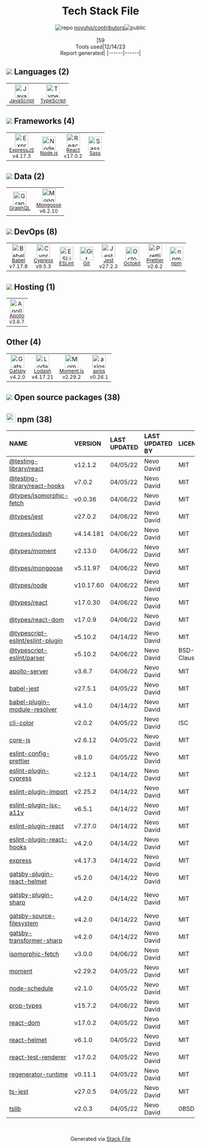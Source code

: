 <!--
&lt;--- Readme.md Snippet without images Start ---&gt;
## Tech Stack
novuhq/contributors is built on the following main stack:

- [Jest](http://facebook.github.io/jest/) – Javascript Testing Framework
- [Node.js](http://nodejs.org/) – Frameworks (Full Stack)
- [React](https://reactjs.org/) – Javascript UI Libraries
- [ExpressJS](http://expressjs.com/) – Microframeworks (Backend)
- [Sass](http://sass-lang.com/) – CSS Pre-processors / Extensions
- [JavaScript](https://developer.mozilla.org/en-US/docs/Web/JavaScript) – Languages
- [Mongoose](http://mongoosejs.com/) – Object Document Mapper (ODM)
- [TypeScript](http://www.typescriptlang.org) – Languages
- [Lodash](https://lodash.com) – Javascript Utilities & Libraries
- [Babel](http://babeljs.io/) – JavaScript Compilers
- [ESLint](http://eslint.org/) – Code Review
- [Moment.js](http://momentjs.com/) – Javascript Utilities & Libraries
- [GraphQL](http://graphql.org/) – Query Languages
- [axios](https://github.com/mzabriskie/axios) – Javascript Utilities & Libraries
- [Gatsby](https://www.gatsbyjs.org) – Static Site Generators
- [Apollo](https://www.apollographql.com/) – Platform as a Service
- [Prettier](https://prettier.io/) – Code Review
- [Cypress](https://www.cypress.io/) – Javascript Testing Framework
- [Octokit](https://github.com/octokit/octokit.net) – Tools for GitHub

Full tech stack [here](/techstack.md)

&lt;--- Readme.md Snippet without images End ---&gt;

&lt;--- Readme.md Snippet with images Start ---&gt;
## Tech Stack
novuhq/contributors is built on the following main stack:

- <img width='25' height='25' src='https://img.stackshare.io/service/830/jest.png' alt='Jest'/> [Jest](http://facebook.github.io/jest/) – Javascript Testing Framework
- <img width='25' height='25' src='https://img.stackshare.io/service/1011/n1JRsFeB_400x400.png' alt='Node.js'/> [Node.js](http://nodejs.org/) – Frameworks (Full Stack)
- <img width='25' height='25' src='https://img.stackshare.io/service/1020/OYIaJ1KK.png' alt='React'/> [React](https://reactjs.org/) – Javascript UI Libraries
- <img width='25' height='25' src='https://img.stackshare.io/service/1163/hashtag.png' alt='ExpressJS'/> [ExpressJS](http://expressjs.com/) – Microframeworks (Backend)
- <img width='25' height='25' src='https://img.stackshare.io/service/1171/jCR2zNJV.png' alt='Sass'/> [Sass](http://sass-lang.com/) – CSS Pre-processors / Extensions
- <img width='25' height='25' src='https://img.stackshare.io/service/1209/javascript.jpeg' alt='JavaScript'/> [JavaScript](https://developer.mozilla.org/en-US/docs/Web/JavaScript) – Languages
- <img width='25' height='25' src='https://img.stackshare.io/service/1231/0TXzZU7W_400x400.jpg' alt='Mongoose'/> [Mongoose](http://mongoosejs.com/) – Object Document Mapper (ODM)
- <img width='25' height='25' src='https://img.stackshare.io/service/1612/bynNY5dJ.jpg' alt='TypeScript'/> [TypeScript](http://www.typescriptlang.org) – Languages
- <img width='25' height='25' src='https://img.stackshare.io/service/2438/lodash.png' alt='Lodash'/> [Lodash](https://lodash.com) – Javascript Utilities & Libraries
- <img width='25' height='25' src='https://img.stackshare.io/service/2739/-1wfGjNw.png' alt='Babel'/> [Babel](http://babeljs.io/) – JavaScript Compilers
- <img width='25' height='25' src='https://img.stackshare.io/service/3337/Q4L7Jncy.jpg' alt='ESLint'/> [ESLint](http://eslint.org/) – Code Review
- <img width='25' height='25' src='https://img.stackshare.io/service/3643/Xrtdc94q_400x400.png' alt='Moment.js'/> [Moment.js](http://momentjs.com/) – Javascript Utilities & Libraries
- <img width='25' height='25' src='https://img.stackshare.io/service/3820/12972006.png' alt='GraphQL'/> [GraphQL](http://graphql.org/) – Query Languages
- <img width='25' height='25' src='https://img.stackshare.io/no-img-open-source.png' alt='axios'/> [axios](https://github.com/mzabriskie/axios) – Javascript Utilities & Libraries
- <img width='25' height='25' src='https://img.stackshare.io/service/5472/default_189db484e0770a6101c6a70f0ef0172bc0f8de37.png' alt='Gatsby'/> [Gatsby](https://www.gatsbyjs.org) – Static Site Generators
- <img width='25' height='25' src='https://img.stackshare.io/service/5508/CyUH653y.png' alt='Apollo'/> [Apollo](https://www.apollographql.com/) – Platform as a Service
- <img width='25' height='25' src='https://img.stackshare.io/service/7035/default_66f265943abed56bcdbfca1c866a4261b1fbb063.jpg' alt='Prettier'/> [Prettier](https://prettier.io/) – Code Review
- <img width='25' height='25' src='https://img.stackshare.io/service/9231/default_66c5c1a197dcd0232e41e4ab6299d119b4e165b3.png' alt='Cypress'/> [Cypress](https://www.cypress.io/) – Javascript Testing Framework
- <img width='25' height='25' src='https://img.stackshare.io/service/9827/octokit-dotnet_2.png' alt='Octokit'/> [Octokit](https://github.com/octokit/octokit.net) – Tools for GitHub

Full tech stack [here](/techstack.md)

&lt;--- Readme.md Snippet with images End ---&gt;
-->
<div align="center">

# Tech Stack File
![](https://img.stackshare.io/repo.svg "repo") [novuhq/contributors](https://github.com/novuhq/contributors)![](https://img.stackshare.io/public_badge.svg "public")
<br/><br/>
|59<br/>Tools used|12/14/23 <br/>Report generated|
|------|------|
</div>

## <img src='https://img.stackshare.io/languages.svg'/> Languages (2)
<table><tr>
  <td align='center'>
  <img width='36' height='36' src='https://img.stackshare.io/service/1209/javascript.jpeg' alt='JavaScript'>
  <br>
  <sub><a href="https://developer.mozilla.org/en-US/docs/Web/JavaScript">JavaScript</a></sub>
  <br>
  <sub></sub>
</td>

<td align='center'>
  <img width='36' height='36' src='https://img.stackshare.io/service/1612/bynNY5dJ.jpg' alt='TypeScript'>
  <br>
  <sub><a href="http://www.typescriptlang.org">TypeScript</a></sub>
  <br>
  <sub></sub>
</td>

</tr>
</table>

## <img src='https://img.stackshare.io/frameworks.svg'/> Frameworks (4)
<table><tr>
  <td align='center'>
  <img width='36' height='36' src='https://img.stackshare.io/service/1163/hashtag.png' alt='ExpressJS'>
  <br>
  <sub><a href="http://expressjs.com/">ExpressJS</a></sub>
  <br>
  <sub>v4.17.3</sub>
</td>

<td align='center'>
  <img width='36' height='36' src='https://img.stackshare.io/service/1011/n1JRsFeB_400x400.png' alt='Node.js'>
  <br>
  <sub><a href="http://nodejs.org/">Node.js</a></sub>
  <br>
  <sub></sub>
</td>

<td align='center'>
  <img width='36' height='36' src='https://img.stackshare.io/service/1020/OYIaJ1KK.png' alt='React'>
  <br>
  <sub><a href="https://reactjs.org/">React</a></sub>
  <br>
  <sub>v17.0.2</sub>
</td>

<td align='center'>
  <img width='36' height='36' src='https://img.stackshare.io/service/1171/jCR2zNJV.png' alt='Sass'>
  <br>
  <sub><a href="http://sass-lang.com/">Sass</a></sub>
  <br>
  <sub></sub>
</td>

</tr>
</table>

## <img src='https://img.stackshare.io/databases.svg'/> Data (2)
<table><tr>
  <td align='center'>
  <img width='36' height='36' src='https://img.stackshare.io/service/3820/12972006.png' alt='GraphQL'>
  <br>
  <sub><a href="http://graphql.org/">GraphQL</a></sub>
  <br>
  <sub></sub>
</td>

<td align='center'>
  <img width='36' height='36' src='https://img.stackshare.io/service/1231/0TXzZU7W_400x400.jpg' alt='Mongoose'>
  <br>
  <sub><a href="http://mongoosejs.com/">Mongoose</a></sub>
  <br>
  <sub>v6.2.10</sub>
</td>

</tr>
</table>

## <img src='https://img.stackshare.io/devops.svg'/> DevOps (8)
<table><tr>
  <td align='center'>
  <img width='36' height='36' src='https://img.stackshare.io/service/2739/-1wfGjNw.png' alt='Babel'>
  <br>
  <sub><a href="http://babeljs.io/">Babel</a></sub>
  <br>
  <sub>v7.17.8</sub>
</td>

<td align='center'>
  <img width='36' height='36' src='https://img.stackshare.io/service/9231/default_66c5c1a197dcd0232e41e4ab6299d119b4e165b3.png' alt='Cypress'>
  <br>
  <sub><a href="https://www.cypress.io/">Cypress</a></sub>
  <br>
  <sub>v9.5.3</sub>
</td>

<td align='center'>
  <img width='36' height='36' src='https://img.stackshare.io/service/3337/Q4L7Jncy.jpg' alt='ESLint'>
  <br>
  <sub><a href="http://eslint.org/">ESLint</a></sub>
  <br>
  <sub></sub>
</td>

<td align='center'>
  <img width='36' height='36' src='https://img.stackshare.io/service/1046/git.png' alt='Git'>
  <br>
  <sub><a href="http://git-scm.com/">Git</a></sub>
  <br>
  <sub></sub>
</td>

<td align='center'>
  <img width='36' height='36' src='https://img.stackshare.io/service/830/jest.png' alt='Jest'>
  <br>
  <sub><a href="http://facebook.github.io/jest/">Jest</a></sub>
  <br>
  <sub>v27.2.3</sub>
</td>

<td align='center'>
  <img width='36' height='36' src='https://img.stackshare.io/service/9827/octokit-dotnet_2.png' alt='Octokit'>
  <br>
  <sub><a href="https://github.com/octokit/octokit.net">Octokit</a></sub>
  <br>
  <sub></sub>
</td>

<td align='center'>
  <img width='36' height='36' src='https://img.stackshare.io/service/7035/default_66f265943abed56bcdbfca1c866a4261b1fbb063.jpg' alt='Prettier'>
  <br>
  <sub><a href="https://prettier.io/">Prettier</a></sub>
  <br>
  <sub>v2.6.2</sub>
</td>

<td align='center'>
  <img width='36' height='36' src='https://img.stackshare.io/service/1120/lejvzrnlpb308aftn31u.png' alt='npm'>
  <br>
  <sub><a href="https://www.npmjs.com/">npm</a></sub>
  <br>
  <sub></sub>
</td>

</tr>
</table>

## <img src='https://img.stackshare.io/hosting.svg'/> Hosting (1)
<table><tr>
  <td align='center'>
  <img width='36' height='36' src='https://img.stackshare.io/service/5508/CyUH653y.png' alt='Apollo'>
  <br>
  <sub><a href="https://www.apollographql.com/">Apollo</a></sub>
  <br>
  <sub>v3.6.7</sub>
</td>

</tr>
</table>

## Other (4)
<table><tr>
  <td align='center'>
  <img width='36' height='36' src='https://img.stackshare.io/service/5472/default_189db484e0770a6101c6a70f0ef0172bc0f8de37.png' alt='Gatsby'>
  <br>
  <sub><a href="https://www.gatsbyjs.org">Gatsby</a></sub>
  <br>
  <sub>v4.2.0</sub>
</td>

<td align='center'>
  <img width='36' height='36' src='https://img.stackshare.io/service/2438/lodash.png' alt='Lodash'>
  <br>
  <sub><a href="https://lodash.com">Lodash</a></sub>
  <br>
  <sub>v4.17.21</sub>
</td>

<td align='center'>
  <img width='36' height='36' src='https://img.stackshare.io/service/3643/Xrtdc94q_400x400.png' alt='Moment.js'>
  <br>
  <sub><a href="http://momentjs.com/">Moment.js</a></sub>
  <br>
  <sub>v2.29.2</sub>
</td>

<td align='center'>
  <img width='36' height='36' src='https://img.stackshare.io/no-img-open-source.png' alt='axios'>
  <br>
  <sub><a href="https://github.com/mzabriskie/axios">axios</a></sub>
  <br>
  <sub>v0.26.1</sub>
</td>

</tr>
</table>


## <img src='https://img.stackshare.io/group.svg' /> Open source packages (38)</h2>

## <img width='24' height='24' src='https://img.stackshare.io/service/1120/lejvzrnlpb308aftn31u.png'/> npm (38)

|NAME|VERSION|LAST UPDATED|LAST UPDATED BY|LICENSE|VULNERABILITIES|
|:------|:------|:------|:------|:------|:------|
|[@testing-library/react](https://www.npmjs.com/@testing-library/react)|v12.1.2|04/05/22|Nevo David |MIT|N/A|
|[@testing-library/react-hooks](https://www.npmjs.com/@testing-library/react-hooks)|v7.0.2|04/05/22|Nevo David |MIT|N/A|
|[@types/isomorphic-fetch](https://www.npmjs.com/@types/isomorphic-fetch)|v0.0.36|04/06/22|Nevo David |MIT|N/A|
|[@types/jest](https://www.npmjs.com/@types/jest)|v27.0.2|04/06/22|Nevo David |MIT|N/A|
|[@types/lodash](https://www.npmjs.com/@types/lodash)|v4.14.181|04/06/22|Nevo David |MIT|N/A|
|[@types/moment](https://www.npmjs.com/@types/moment)|v2.13.0|04/06/22|Nevo David |MIT|N/A|
|[@types/mongoose](https://www.npmjs.com/@types/mongoose)|v5.11.97|04/06/22|Nevo David |MIT|N/A|
|[@types/node](https://www.npmjs.com/@types/node)|v10.17.60|04/06/22|Nevo David |MIT|N/A|
|[@types/react](https://www.npmjs.com/@types/react)|v17.0.30|04/06/22|Nevo David |MIT|N/A|
|[@types/react-dom](https://www.npmjs.com/@types/react-dom)|v17.0.9|04/06/22|Nevo David |MIT|N/A|
|[@typescript-eslint/eslint-plugin](https://www.npmjs.com/@typescript-eslint/eslint-plugin)|v5.10.2|04/14/22|Nevo David |MIT|N/A|
|[@typescript-eslint/parser](https://www.npmjs.com/@typescript-eslint/parser)|v5.10.2|04/06/22|Nevo David |BSD-2-Clause|N/A|
|[apollo-server](https://www.npmjs.com/apollo-server)|v3.6.7|04/06/22|Nevo David |MIT|N/A|
|[babel-jest](https://www.npmjs.com/babel-jest)|v27.5.1|04/05/22|Nevo David |MIT|N/A|
|[babel-plugin-module-resolver](https://www.npmjs.com/babel-plugin-module-resolver)|v4.1.0|04/14/22|Nevo David |MIT|N/A|
|[cli-color](https://www.npmjs.com/cli-color)|v2.0.2|04/05/22|Nevo David |ISC|N/A|
|[core-js](https://www.npmjs.com/core-js)|v2.6.12|04/05/22|Nevo David |MIT|N/A|
|[eslint-config-prettier](https://www.npmjs.com/eslint-config-prettier)|v8.1.0|04/05/22|Nevo David |MIT|N/A|
|[eslint-plugin-cypress](https://www.npmjs.com/eslint-plugin-cypress)|v2.12.1|04/14/22|Nevo David |MIT|N/A|
|[eslint-plugin-import](https://www.npmjs.com/eslint-plugin-import)|v2.25.2|04/14/22|Nevo David |MIT|N/A|
|[eslint-plugin-jsx-a11y](https://www.npmjs.com/eslint-plugin-jsx-a11y)|v6.5.1|04/14/22|Nevo David |MIT|N/A|
|[eslint-plugin-react](https://www.npmjs.com/eslint-plugin-react)|v7.27.0|04/14/22|Nevo David |MIT|N/A|
|[eslint-plugin-react-hooks](https://www.npmjs.com/eslint-plugin-react-hooks)|v4.2.0|04/14/22|Nevo David |MIT|N/A|
|[express](https://www.npmjs.com/express)|v4.17.3|04/14/22|Nevo David |MIT|N/A|
|[gatsby-plugin-react-helmet](https://www.npmjs.com/gatsby-plugin-react-helmet)|v5.2.0|04/14/22|Nevo David |MIT|N/A|
|[gatsby-plugin-sharp](https://www.npmjs.com/gatsby-plugin-sharp)|v4.2.0|04/14/22|Nevo David |MIT|[CVE-2023-30548](https://github.com/advisories/GHSA-h2pm-378c-pcxx) (Moderate)|
|[gatsby-source-filesystem](https://www.npmjs.com/gatsby-source-filesystem)|v4.2.0|04/14/22|Nevo David |MIT|N/A|
|[gatsby-transformer-sharp](https://www.npmjs.com/gatsby-transformer-sharp)|v4.2.0|04/14/22|Nevo David |MIT|N/A|
|[isomorphic-fetch](https://www.npmjs.com/isomorphic-fetch)|v3.0.0|04/06/22|Nevo David |MIT|N/A|
|[moment](https://www.npmjs.com/moment)|v2.29.2|04/05/22|Nevo David |MIT|[CVE-2022-31129](https://github.com/advisories/GHSA-wc69-rhjr-hc9g) (High)|
|[node-schedule](https://www.npmjs.com/node-schedule)|v2.1.0|04/05/22|Nevo David |MIT|N/A|
|[prop-types](https://www.npmjs.com/prop-types)|v15.7.2|04/06/22|Nevo David |MIT|N/A|
|[react-dom](https://www.npmjs.com/react-dom)|v17.0.2|04/05/22|Nevo David |MIT|N/A|
|[react-helmet](https://www.npmjs.com/react-helmet)|v6.1.0|04/05/22|Nevo David |MIT|N/A|
|[react-test-renderer](https://www.npmjs.com/react-test-renderer)|v17.0.2|04/05/22|Nevo David |MIT|N/A|
|[regenerator-runtime](https://www.npmjs.com/regenerator-runtime)|v0.11.1|04/05/22|Nevo David |MIT|N/A|
|[ts-jest](https://www.npmjs.com/ts-jest)|v27.0.5|04/05/22|Nevo David |MIT|N/A|
|[tslib](https://www.npmjs.com/tslib)|v2.0.3|04/05/22|Nevo David |0BSD|N/A|

<br/>
<div align='center'>

Generated via [Stack File](https://github.com/marketplace/stack-file)
